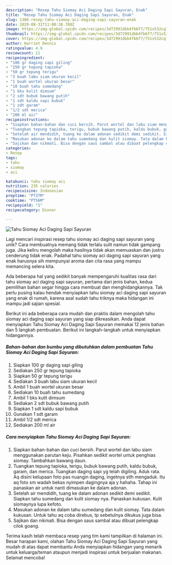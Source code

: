 ```yaml
---
description: "Resep Tahu Siomay Aci Daging Sapi Sayuran, Enak"
title: "Resep Tahu Siomay Aci Daging Sapi Sayuran, Enak"
slug: 1386-resep-tahu-siomay-aci-daging-sapi-sayuran-enak
date: 2020-08-31T11:00:38.788Z
image: https://img-global.cpcdn.com/recipes/3d72991dbb4fb6f7/751x532cq70/tahu-siomay-aci-daging-sapi-sayuran-foto-resep-utama.jpg
thumbnail: https://img-global.cpcdn.com/recipes/3d72991dbb4fb6f7/751x532cq70/tahu-siomay-aci-daging-sapi-sayuran-foto-resep-utama.jpg
cover: https://img-global.cpcdn.com/recipes/3d72991dbb4fb6f7/751x532cq70/tahu-siomay-aci-daging-sapi-sayuran-foto-resep-utama.jpg
author: Harriet Dennis
ratingvalue: 4.9
reviewcount: 11
recipeingredient:
- "100 gr daging sapi giling"
- "250 gr tepung tapioka"
- "50 gr tepung terigu"
- "3 buah labu siam ukuran kecil"
- "1 buah wortel ukuran besar"
- "10 buah tahu sumedang"
- "1 bks kulit dimsum"
- "2 sdt bubuk bawang putih"
- "1 sdt kaldu sapi bubuk"
- "1 sdt garam"
- "1/2 sdt merica"
- "200 ml air"
recipeinstructions:
- "Siapkan bahan-bahan dan cuci bersih. Parut wortel dan labu siam menggunakan parutan keju. Pisahkan sedikit wortel untuk penghias siomay. Tambahkan bawang daun."
- "Tuangkan tepung tapioka, terigu, bubuk bawang putih, kaldu bubuk, garam, dan merica. Tuangkan daging sapi yg telah digiling. Aduk rata. Aq disini kelupaan foto pas nuangin daging, ingetnya stlh mengaduk. Itu aq foto sm wadah bekas nyimpen dagingnya aja y hahaha. Tahap ini panaskan air untuk nanti dimasukan ke dalam adonan."
- "Setelah air mendidih, tuang ke dalam adonan sedikit demi sedikit. Siapkan tahu sumedang dan kulit siomay nya. Panaskan kukusan. Kulit siomaynya lupa kefoto."
- "Masukan adonan ke dalam tahu sumedang dan kulit siomay. Tata dalam kukusan. Untuk tahu aq coba direbus, tp sebetulnya dikukus juga bisa."
- "Sajikan dan nikmati. Bisa dengan saus sambal atau dibuat pelengkap cilok goang."
categories:
- Resep
tags:
- tahu
- siomay
- aci

katakunci: tahu siomay aci 
nutrition: 235 calories
recipecuisine: Indonesian
preptime: "PT37M"
cooktime: "PT56M"
recipeyield: "1"
recipecategory: Dinner

---
```



![Tahu Siomay Aci Daging Sapi Sayuran](https://img-global.cpcdn.com/recipes/3d72991dbb4fb6f7/751x532cq70/tahu-siomay-aci-daging-sapi-sayuran-foto-resep-utama.jpg)

Lagi mencari inspirasi resep tahu siomay aci daging sapi sayuran yang unik? Cara membuatnya memang tidak terlalu sulit namun tidak gampang juga. Jika keliru mengolah maka hasilnya tidak akan memuaskan dan justru cenderung tidak enak. Padahal tahu siomay aci daging sapi sayuran yang enak harusnya sih mempunyai aroma dan cita rasa yang mampu memancing selera kita.



Ada beberapa hal yang sedikit banyak mempengaruhi kualitas rasa dari tahu siomay aci daging sapi sayuran, pertama dari jenis bahan, kedua pemilihan bahan segar hingga cara membuat dan menghidangkannya. Tak perlu pusing kalau hendak menyiapkan tahu siomay aci daging sapi sayuran yang enak di rumah, karena asal sudah tahu triknya maka hidangan ini mampu jadi sajian spesial.


Berikut ini ada beberapa cara mudah dan praktis dalam mengolah tahu siomay aci daging sapi sayuran yang siap dikreasikan. Anda dapat menyiapkan Tahu Siomay Aci Daging Sapi Sayuran memakai 12 jenis bahan dan 5 langkah pembuatan. Berikut ini langkah-langkah untuk menyiapkan hidangannya.

<!--inarticleads1-->

##### Bahan-bahan dan bumbu yang dibutuhkan dalam pembuatan Tahu Siomay Aci Daging Sapi Sayuran:

1. Siapkan 100 gr daging sapi giling
1. Sediakan 250 gr tepung tapioka
1. Siapkan 50 gr tepung terigu
1. Sediakan 3 buah labu siam ukuran kecil
1. Ambil 1 buah wortel ukuran besar
1. Sediakan 10 buah tahu sumedang
1. Ambil 1 bks kulit dimsum
1. Sediakan 2 sdt bubuk bawang putih
1. Siapkan 1 sdt kaldu sapi bubuk
1. Gunakan 1 sdt garam
1. Ambil 1/2 sdt merica
1. Sediakan 200 ml air




<!--inarticleads2-->

##### Cara menyiapkan Tahu Siomay Aci Daging Sapi Sayuran:

1. Siapkan bahan-bahan dan cuci bersih. Parut wortel dan labu siam menggunakan parutan keju. Pisahkan sedikit wortel untuk penghias siomay. Tambahkan bawang daun.
1. Tuangkan tepung tapioka, terigu, bubuk bawang putih, kaldu bubuk, garam, dan merica. Tuangkan daging sapi yg telah digiling. Aduk rata. Aq disini kelupaan foto pas nuangin daging, ingetnya stlh mengaduk. Itu aq foto sm wadah bekas nyimpen dagingnya aja y hahaha. Tahap ini panaskan air untuk nanti dimasukan ke dalam adonan.
1. Setelah air mendidih, tuang ke dalam adonan sedikit demi sedikit. Siapkan tahu sumedang dan kulit siomay nya. Panaskan kukusan. Kulit siomaynya lupa kefoto.
1. Masukan adonan ke dalam tahu sumedang dan kulit siomay. Tata dalam kukusan. Untuk tahu aq coba direbus, tp sebetulnya dikukus juga bisa.
1. Sajikan dan nikmati. Bisa dengan saus sambal atau dibuat pelengkap cilok goang.




Terima kasih telah membaca resep yang tim kami tampilkan di halaman ini. Besar harapan kami, olahan Tahu Siomay Aci Daging Sapi Sayuran yang mudah di atas dapat membantu Anda menyiapkan hidangan yang menarik untuk keluarga/teman ataupun menjadi inspirasi untuk berjualan makanan. Selamat mencoba!
